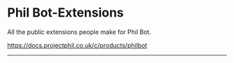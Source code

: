 # Phil Bot-Extensions
All the public extensions people make for Phil Bot.

https://docs.projectphil.co.uk/c/products/philbot

---
